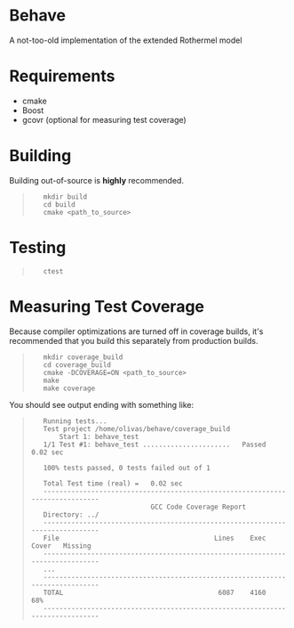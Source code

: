 # Behave
A not-too-old implementation of the extended Rothermel model

# Requirements
* cmake
* Boost
* gcovr (optional for measuring test coverage)

# Building
Building out-of-source is **highly** recommended.
>        mkdir build
>        cd build
>        cmake <path_to_source>

# Testing
>        ctest

# Measuring Test Coverage
Because compiler optimizations are turned off in coverage builds, it's recommended that you build this separately from production builds.

>        mkdir coverage_build
>        cd coverage_build
>        cmake -DCOVERAGE=ON <path_to_source>
>        make 
>        make coverage

You should see output ending with something like:
>        Running tests...
>        Test project /home/olivas/behave/coverage_build
>            Start 1: behave_test
>        1/1 Test #1: behave_test ......................   Passed    0.02 sec
>        
>        100% tests passed, 0 tests failed out of 1
>        
>        Total Test time (real) =   0.02 sec
>        ------------------------------------------------------------------------------
>                                   GCC Code Coverage Report
>        Directory: ../
>        ------------------------------------------------------------------------------
>        File                                       Lines    Exec  Cover   Missing
>        ------------------------------------------------------------------------------
>        ...
>        ------------------------------------------------------------------------------
>        TOTAL                                       6087    4160    68%
>        ------------------------------------------------------------------------------
